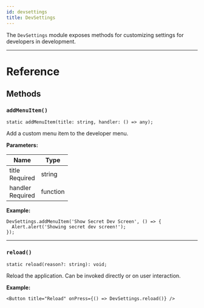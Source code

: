 ```yaml
---
id: devsettings
title: DevSettings
---
```


The `DevSettings` module exposes methods for customizing settings for developers in development.

---

<h1>Reference</h1>

## Methods

### `addMenuItem()`

```tsx
static addMenuItem(title: string, handler: () => any);
```

Add a custom menu item to the developer menu.

**Parameters:**

| Name                                                         | Type     |
| ------------------------------------------------------------ | -------- |
| title <div className="label basic required">Required</div>   | string   |
| handler <div className="label basic required">Required</div> | function |

**Example:**

```tsx
DevSettings.addMenuItem('Show Secret Dev Screen', () => {
  Alert.alert('Showing secret dev screen!');
});
```

---

### `reload()`

```tsx
static reload(reason?: string): void;
```

Reload the application. Can be invoked directly or on user interaction.

**Example:**

```tsx
<Button title="Reload" onPress={() => DevSettings.reload()} />
```
